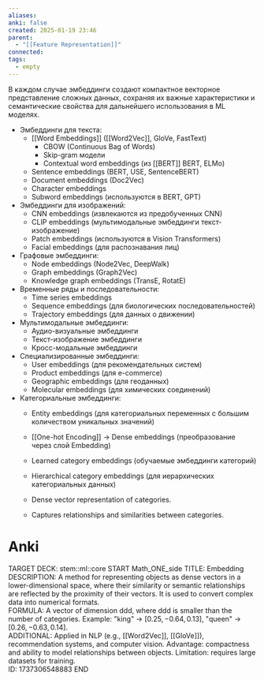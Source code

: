 ```yaml
---
aliases: 
anki: false
created: 2025-01-19 23:46
parent:
  - "[[Feature Representation]]"
connected: 
tags:
  - empty
---
```

В каждом случае эмбеддинги создают компактное векторное представление сложных данных, сохраняя их важные характеристики и семантические свойства для дальнейшего использования в ML моделях.

- Эмбеддинги для текста:
    - [[Word Embeddings]] ([[Word2Vec]], GloVe, FastText)
        - CBOW (Continuous Bag of Words)
        - Skip-gram модели
        - Contextual word embeddings (из [[BERT]] BERT, ELMo)
    - Sentence embeddings (BERT, USE, SentenceBERT)
    - Document embeddings (Doc2Vec)
    - Character embeddings
    - Subword embeddings (используются в BERT, GPT)
- Эмбеддинги для изображений:
    - CNN embeddings (извлекаются из предобученных CNN)
    - CLIP embeddings (мультимодальные эмбеддинги текст-изображение)
    - Patch embeddings (используются в Vision Transformers)
    - Facial embeddings (для распознавания лиц)
- Графовые эмбеддинги:
    - Node embeddings (Node2Vec, DeepWalk)
    - Graph embeddings (Graph2Vec)
    - Knowledge graph embeddings (TransE, RotatE)
- Временные ряды и последовательности:
    - Time series embeddings
    - Sequence embeddings (для биологических последовательностей)
    - Trajectory embeddings (для данных о движении)
- Мультимодальные эмбеддинги:
    - Аудио-визуальные эмбеддинги
    - Текст-изображение эмбеддинги
    - Кросс-модальные эмбеддинги
- Специализированные эмбеддинги:
    - User embeddings (для рекомендательных систем)
    - Product embeddings (для e-commerce)
    - Geographic embeddings (для геоданных)
    - Molecular embeddings (для химических соединений)
- Категориальные эмбеддинги:
    - Entity embeddings (для категориальных переменных с большим количеством уникальных значений)
    - [[One-hot Encoding]] -> Dense embeddings (преобразование через слой Embedding)
    - Learned category embeddings (обучаемые эмбеддинги категорий)
    - Hierarchical category embeddings (для иерархических категориальных данных)


  - Dense vector representation of categories.
  - Captures relationships and similarities between categories.

# Anki
TARGET DECK: stem::ml::core
START
Math_ONE_side
TITLE: Embedding  
DESCRIPTION: A method for representing objects as dense vectors in a lower-dimensional space, where their similarity or semantic relationships are reflected by the proximity of their vectors. It is used to convert complex data into numerical formats.  
FORMULA: A vector of dimension ddd, where ddd is smaller than the number of categories. Example: "king" → $[0.25,−0.64,0.13]$, "queen" → $[0.26,−0.63,0.14]$.  
ADDITIONAL: Applied in NLP (e.g., [[Word2Vec]], [[GloVe]]), recommendation systems, and computer vision. Advantage: compactness and ability to model relationships between objects. Limitation: requires large datasets for training.   
ID: 1737306548883
END

